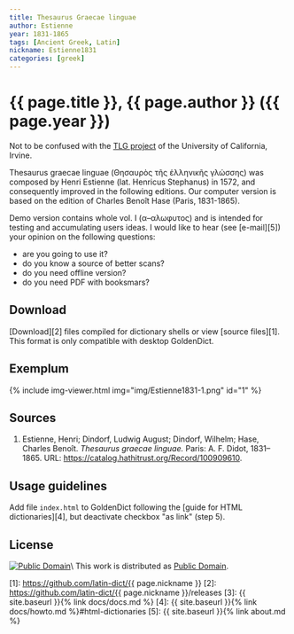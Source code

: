```yaml
---
title: Thesaurus Graecae linguae
author: Estienne
year: 1831-1865
tags: [Ancient Greek, Latin]
nickname: Estienne1831
categories: [greek]
---
```

# {{ page.title }}, {{ page.author }} ({{ page.year }})

Not to be confused with the [TLG project](http://stephanus.tlg.uci.edu/) of the University of California, Irvine.

Thesaurus graecae linguae (Θησαυρὸς τῆς ἑλληνικῆς γλώσσης) was composed by Henri Estienne (lat. Henricus Stephanus) in 1572, and consequently improved in the following editions. Our computer version is based on the edition of Charles Benoît Hase (Paris, 1831-1865).

Demo version contains whole vol. I (α–αλωφυτος) and is intended for testing and accumulating users ideas. I would like to hear (see [e-mail][5]) your opinion on the following questions:

* are you going to use it?
* do you know a source of better scans?
* do you need offline version?
* do you need PDF with booksmars?


## Download

[Download][2] files compiled for dictionary shells or view [source files][1]. This format is only compatible with desktop GoldenDict.


## Exemplum

{% include img-viewer.html img="img/Estienne1831-1.png" id="1" %}


## Sources

1. Estienne, Henri; Dindorf, Ludwig August; Dindorf, Wilhelm; Hase, Charles Benoît. _Thesaurus graecae linguae._ Paris: A. F. Didot, 1831–1865. URL: <https://catalog.hathitrust.org/Record/100909610>.


## Usage guidelines

Add file `index.html` to GoldenDict following the [guide for HTML dictionaries][4], but deactivate checkbox "as link" (step&nbsp;5).


## License

[![Public Domain](https://licensebuttons.net/p/mark/1.0/88x31.png)](http://creativecommons.org/publicdomain/mark/1.0/)\\
This work is distributed as [Public Domain](http://creativecommons.org/publicdomain/mark/1.0/).

[1]: https://github.com/latin-dict/{{ page.nickname }}
[2]: https://github.com/latin-dict/{{ page.nickname }}/releases
[3]: {{ site.baseurl }}{% link docs/docs.md %}
[4]: {{ site.baseurl }}{% link docs/howto.md %}#html-dictionaries
[5]: {{ site.baseurl }}{% link about.md %}
